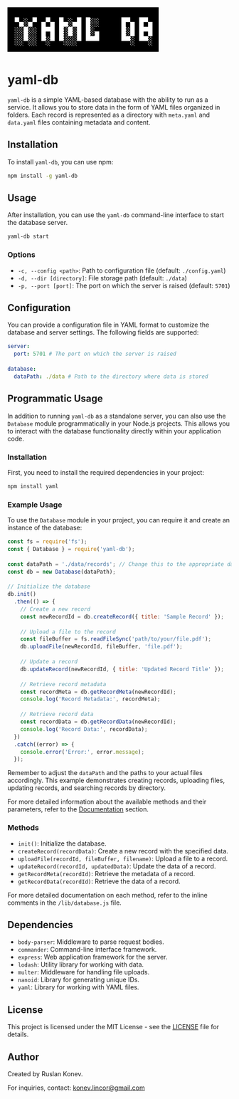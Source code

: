 <h1 style="margin-top: 2rem">
	<img src="./.github/yaml-db.svg" height="100" />
</h1>

# yaml-db

`yaml-db` is a simple YAML-based database with the ability to run as a service. It allows you to store data in the form of YAML files organized in folders. Each record is represented as a directory with `meta.yaml` and `data.yaml` files containing metadata and content.

## Installation

To install `yaml-db`, you can use npm:

```bash
npm install -g yaml-db
```

## Usage

After installation, you can use the `yaml-db` command-line interface to start the database server.

```bash
yaml-db start
```

### Options

- `-c, --config <path>`: Path to configuration file (default: `./config.yaml`)
- `-d, --dir [directory]`: File storage path (default: `./data`)
- `-p, --port [port]`: The port on which the server is raised (default: `5701`)

## Configuration

You can provide a configuration file in YAML format to customize the database and server settings. The following fields are supported:

```yaml
server:
  port: 5701 # The port on which the server is raised

database:
  dataPath: ./data # Path to the directory where data is stored
```


## Programmatic Usage

In addition to running `yaml-db` as a standalone server, you can also use the `Database` module programmatically in your Node.js projects. This allows you to interact with the database functionality directly within your application code.

### Installation

First, you need to install the required dependencies in your project:

```bash
npm install yaml
```

### Example Usage

To use the `Database` module in your project, you can require it and create an instance of the database:

```javascript
const fs = require('fs');
const { Database } = require('yaml-db');

const dataPath = './data/records'; // Change this to the appropriate data path
const db = new Database(dataPath);

// Initialize the database
db.init()
  .then(() => {
    // Create a new record
    const newRecordId = db.createRecord({ title: 'Sample Record' });

    // Upload a file to the record
    const fileBuffer = fs.readFileSync('path/to/your/file.pdf');
    db.uploadFile(newRecordId, fileBuffer, 'file.pdf');

    // Update a record
    db.updateRecord(newRecordId, { title: 'Updated Record Title' });

    // Retrieve record metadata
    const recordMeta = db.getRecordMeta(newRecordId);
    console.log('Record Metadata:', recordMeta);

    // Retrieve record data
    const recordData = db.getRecordData(newRecordId);
    console.log('Record Data:', recordData);
  })
  .catch((error) => {
    console.error('Error:', error.message);
  });
```

Remember to adjust the `dataPath` and the paths to your actual files accordingly. This example demonstrates creating records, uploading files, updating records, and searching records by directory.

For more detailed information about the available methods and their parameters, refer to the [Documentation](#methods) section.

### Methods

- `init()`: Initialize the database.
- `createRecord(recordData)`: Create a new record with the specified data.
- `uploadFile(recordId, fileBuffer, filename)`: Upload a file to a record.
- `updateRecord(recordId, updatedData)`: Update the data of a record.
- `getRecordMeta(recordId)`: Retrieve the metadata of a record.
- `getRecordData(recordId)`: Retrieve the data of a record.

For more detailed documentation on each method, refer to the inline comments in the `/lib/database.js` file.


## Dependencies

- `body-parser`: Middleware to parse request bodies.
- `commander`: Command-line interface framework.
- `express`: Web application framework for the server.
- `lodash`: Utility library for working with data.
- `multer`: Middleware for handling file uploads.
- `nanoid`: Library for generating unique IDs.
- `yaml`: Library for working with YAML files.

## License

This project is licensed under the MIT License - see the [LICENSE](LICENSE) file for details.

## Author

Created by Ruslan Konev.

For inquiries, contact: konev.lincor@gmail.com
